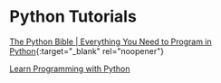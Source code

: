# Python Tutorials

[The Python Bible | Everything You Need to Program in Python](https://hackr.io/tutorials/learn-python){:target="_blank" rel="noopener"}

[Learn Programming with Python](https://www.udemy.com/draft/94632/learn/v4/t/lecture/2301742 "(target|_blank)")